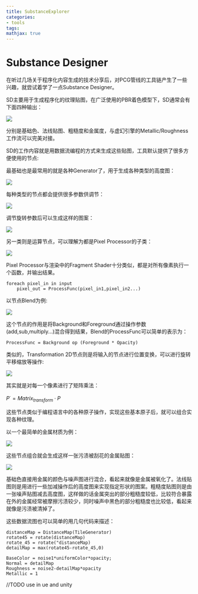 ```yaml
---
title: SubstanceExplorer
categories:
- tools
tags:
mathjax: true
---
```


# Substance Designer

在听过几场关于程序化内容生成的技术分享后，对PCG管线的工具链产生了一些兴趣，就尝试着学了一点Substance Designer。

SD主要用于生成程序化的纹理贴图，在广泛使用的PBR着色模型下，SD通常会有下面四种输出：

![](SubstanceExplorer/SDOutput.png)

分别是基础色、法线贴图、粗糙度和金属度，与虚幻引擎的Metallic/Roughness工作流可以完美对接。

SD的工作内容就是用数据流编程的方式来生成这些贴图，工具默认提供了很多方便使用的节点:

最基础也是最常用的就是各种Generator了，用于生成各种类型的高度图：

![](SubstanceExplorer/SDNodeTile.png)

每种类型的节点都会提供很多参数供调节：

![](SubstanceExplorer/SDNodeTileParam.png)

调节旋转参数后可以生成这样的图案：

![](SubstanceExplorer/SDNodeTileTrans.png)

另一类则是运算节点，可以理解为都是Pixel Processor的子类：

![](SubstanceExplorer/SDNodePS.png)

Pixel Processor与渲染中的Fragment Shader十分类似，都是对所有像素执行一个函数，并输出结果。

```
foreach pixel_in in input
    pixel_out = ProcessFunc(pixel_in1,pixel_in2...)
```

以节点Blend为例:

![](SubstanceExplorer/SDNodeBlend.png)

这个节点的作用是将Background和Foreground通过操作参数(add,sub,multiply...)混合得到结果，Blend的ProcessFunc可以简单的表示为：

```
ProcessFunc = Background op (Foreground * Opacity)
```

类似的，Transformation 2D节点则是将输入的节点进行位置变换，可以进行旋转平移缩放等操作:

![](SubstanceExplorer/SDNodeTransform.png)

其实就是对每一个像素进行了矩阵乘法：

$P^·=Matrix_{transform} · P$

这些节点类似于编程语言中的各种原子操作，实现这些基本原子后，就可以组合实现各种纹理。

以一个最简单的金属材质为例：

![](SubstanceExplorer/SDMetalGraph.png)

这些节点组合就会生成这样一张污渍被刮花的金属贴图：

![](SubstanceExplorer/SDOutputMetal.png)

基础色直接用金属的颜色与噪声图进行混合，看起来就像是金属被氧化了。法线贴图则是用进行一些加减操作后的高度图来实现指定形状的图案。粗糙度贴图则是由一张噪声贴图减去高度图，这样做的话金属突出的部分粗糙度较低，比较符合暴露在外的金属经常被摩擦污渍较少，同时噪声中黑色的部分粗糙度也比较低，看起来就像是污渍被清掉了。

这些数据流图也可以简单的用几句代码来描述：

```
distanceMap = DistanceMap(TileGenerator)
rotate45 = rotate(distanceMap)
rotate_45 = rotate("distanceMap)
detailMap = max(rotate45-rotate_45,0)

BaseColor = noise1*uniformColor*opacity;
Normal = detailMap
Roughness = noise2-detailMap*opacity
Metallic = 1

```

//TODO use in ue and unity
